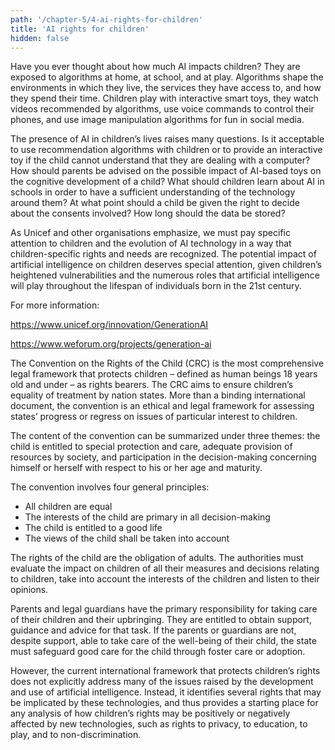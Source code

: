 ```yaml
---
path: '/chapter-5/4-ai-rights-for-children'
title: 'AI rights for children'
hidden: false
---
```


<hero-icon heroIcon='chap5'/>

<styled-text>

Have you ever thought about how much AI impacts children? They are exposed to algorithms at home, at school, and at play. Algorithms shape the environments in which they live, the services they have access to, and how they spend their time. Children play with interactive smart toys, they watch videos recommended by algorithms, use voice commands to control their phones, and use image manipulation algorithms for fun in social media.

The presence of AI in children’s lives raises many questions. Is it acceptable to use recommendation algorithms with children or to provide an interactive toy if the child cannot understand that they are dealing with a computer? How should parents be advised on the possible impact of AI-based toys on the cognitive development of a child? What should children learn about AI in schools in order to have a sufficient understanding of the technology around them? At what point should a child be given the right to decide about the consents involved? How long should the data be stored?

As Unicef and other organisations emphasize, we must pay specific attention to children and the evolution of AI technology in a way that children-specific rights and needs are recognized. The potential impact of artificial intelligence on children deserves special attention, given children’s heightened vulnerabilities and the numerous roles that artificial intelligence will play throughout the lifespan of individuals born in the 21st century.

For more information:

https://www.unicef.org/innovation/GenerationAI

https://www.weforum.org/projects/generation-ai

<styled-text>

<text-box name="The Convention on the Rights of the Child">

The Convention on the Rights of the Child (CRC) is the most comprehensive legal framework that protects children – defined as human beings 18 years old and under – as rights bearers. The CRC aims to ensure children’s equality of treatment by nation states. More than a binding international document, the convention is an ethical and legal framework for assessing states’ progress or regress on issues of particular interest to children.

The content of the convention can be summarized under three themes: the child is entitled to special protection and care, adequate provision of resources by society, and participation in the decision-making concerning himself or herself with respect to his or her age and maturity.

The convention involves four general principles:

* All children are equal
* The interests of the child are primary in all decision-making
* The child is entitled to a good life
* The views of the child shall be taken into account

The rights of the child are the obligation of adults. The authorities must evaluate the impact on children of all their measures and decisions relating to children, take into account the interests of the children and listen to their opinions.

Parents and legal guardians have the primary responsibility for taking care of their children and their upbringing. They are entitled to obtain support, guidance and advice for that task. If the parents or guardians are not, despite support, able to take care of the well-being of their child, the state must safeguard good care for the child through foster care or adoption.

</text-box>

<styled-text>

However, the current international framework that protects children’s rights does not explicitly address many of the issues raised by the development and use of artificial intelligence. Instead, it identifies several rights that may be implicated by these technologies, and thus provides a starting place for any analysis of how children’s rights may be positively or negatively affected by new technologies, such as rights to privacy, to education, to play, and to non-discrimination.

</styled-text>

<quiz id="6c43ca71-a4b1-4f38-a817-43d377d57fca"> </quiz>

<quiz id="b5499af6-fe03-41bb-a36a-3863a9973419"> </quiz>


<quiz id="e2c6a5d0-c945-4c0b-ba6c-5ed94bec81c0"> </quiz>
